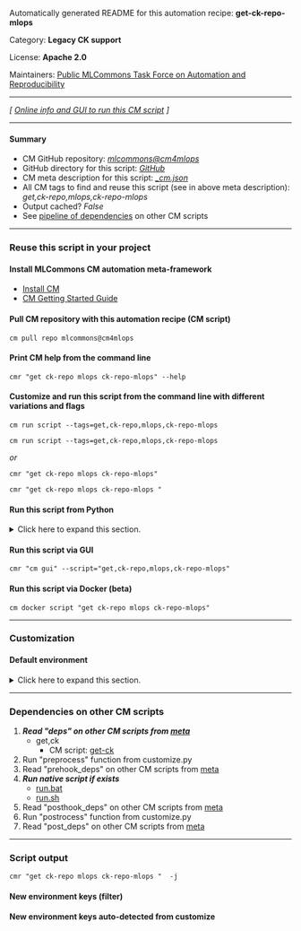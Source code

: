 Automatically generated README for this automation recipe: **get-ck-repo-mlops**

Category: **Legacy CK support**

License: **Apache 2.0**

Maintainers: [Public MLCommons Task Force on Automation and Reproducibility](https://github.com/mlcommons/ck/blob/master/docs/taskforce.md)

---
*[ [Online info and GUI to run this CM script](https://access.cknowledge.org/playground/?action=scripts&name=get-ck-repo-mlops,d3a619b8186e4f74) ]*

---
#### Summary

* CM GitHub repository: *[mlcommons@cm4mlops](https://github.com/mlcommons/cm4mlops/tree/dev)*
* GitHub directory for this script: *[GitHub](https://github.com/mlcommons/cm4mlops/tree/dev/script/get-ck-repo-mlops)*
* CM meta description for this script: *[_cm.json](_cm.json)*
* All CM tags to find and reuse this script (see in above meta description): *get,ck-repo,mlops,ck-repo-mlops*
* Output cached? *False*
* See [pipeline of dependencies](#dependencies-on-other-cm-scripts) on other CM scripts


---
### Reuse this script in your project

#### Install MLCommons CM automation meta-framework

* [Install CM](https://access.cknowledge.org/playground/?action=install)
* [CM Getting Started Guide](https://github.com/mlcommons/ck/blob/master/docs/getting-started.md)

#### Pull CM repository with this automation recipe (CM script)

```cm pull repo mlcommons@cm4mlops```

#### Print CM help from the command line

````cmr "get ck-repo mlops ck-repo-mlops" --help````

#### Customize and run this script from the command line with different variations and flags

`cm run script --tags=get,ck-repo,mlops,ck-repo-mlops`

`cm run script --tags=get,ck-repo,mlops,ck-repo-mlops `

*or*

`cmr "get ck-repo mlops ck-repo-mlops"`

`cmr "get ck-repo mlops ck-repo-mlops " `


#### Run this script from Python

<details>
<summary>Click here to expand this section.</summary>

```python

import cmind

r = cmind.access({'action':'run'
                  'automation':'script',
                  'tags':'get,ck-repo,mlops,ck-repo-mlops'
                  'out':'con',
                  ...
                  (other input keys for this script)
                  ...
                 })

if r['return']>0:
    print (r['error'])

```

</details>


#### Run this script via GUI

```cmr "cm gui" --script="get,ck-repo,mlops,ck-repo-mlops"```

#### Run this script via Docker (beta)

`cm docker script "get ck-repo mlops ck-repo-mlops" `

___
### Customization

#### Default environment

<details>
<summary>Click here to expand this section.</summary>

These keys can be updated via `--env.KEY=VALUE` or `env` dictionary in `@input.json` or using script flags.


</details>

___
### Dependencies on other CM scripts


  1. ***Read "deps" on other CM scripts from [meta](https://github.com/mlcommons/cm4mlops/tree/dev/script/get-ck-repo-mlops/_cm.json)***
     * get,ck
       - CM script: [get-ck](https://github.com/mlcommons/cm4mlops/tree/master/script/get-ck)
  1. Run "preprocess" function from customize.py
  1. Read "prehook_deps" on other CM scripts from [meta](https://github.com/mlcommons/cm4mlops/tree/dev/script/get-ck-repo-mlops/_cm.json)
  1. ***Run native script if exists***
     * [run.bat](https://github.com/mlcommons/cm4mlops/tree/dev/script/get-ck-repo-mlops/run.bat)
     * [run.sh](https://github.com/mlcommons/cm4mlops/tree/dev/script/get-ck-repo-mlops/run.sh)
  1. Read "posthook_deps" on other CM scripts from [meta](https://github.com/mlcommons/cm4mlops/tree/dev/script/get-ck-repo-mlops/_cm.json)
  1. Run "postrocess" function from customize.py
  1. Read "post_deps" on other CM scripts from [meta](https://github.com/mlcommons/cm4mlops/tree/dev/script/get-ck-repo-mlops/_cm.json)

___
### Script output
`cmr "get ck-repo mlops ck-repo-mlops "  -j`
#### New environment keys (filter)

#### New environment keys auto-detected from customize
